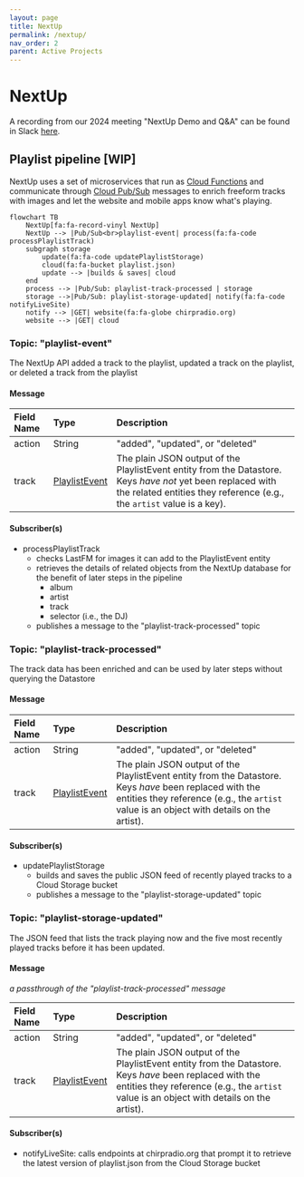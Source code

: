 ```yaml
---
layout: page
title: NextUp
permalink: /nextup/
nav_order: 2
parent: Active Projects
---
```


# NextUp

A recording from our 2024 meeting "NextUp Demo and Q&A" can be found in Slack [here](https://chirpdev.slack.com/archives/C01GSPCEDMK/p1706757506383289).

## Playlist pipeline [WIP]
NextUp uses a set of microservices that run as [Cloud Functions](https://cloud.google.com/functions/#documentation) and communicate through [Cloud Pub/Sub](https://cloud.google.com/pubsub/#documentation) messages to enrich freeform tracks with images and let the website and mobile apps know what's playing.

```mermaid
flowchart TB
    NextUp[fa:fa-record-vinyl NextUp] 
    NextUp --> |Pub/Sub<br>playlist-event| process(fa:fa-code processPlaylistTrack)    
    subgraph storage
        update(fa:fa-code updatePlaylistStorage)
        cloud(fa:fa-bucket playlist.json)
        update --> |builds & saves| cloud
    end
    process --> |Pub/Sub: playlist-track-processed | storage    
    storage -->|Pub/Sub: playlist-storage-updated| notify(fa:fa-code notifyLiveSite)
    notify --> |GET| website(fa:fa-globe chirpradio.org)
    website --> |GET| cloud
```

### Topic: "playlist-event"
The NextUp API added a track to the playlist, updated a track on the playlist, or deleted a track from the playlist

#### Message

| Field Name   | Type            | Description |
|:-------------|:----------------|:------------|
| action       | String          | "added", "updated", or "deleted"  |
| track        | [PlaylistEvent](https://github.com/chirpradio/nextup/blob/develop/app/models/playlistevent.model.js)   | The plain JSON output of the PlaylistEvent entity from the Datastore. Keys *have not* yet been replaced with the related entities they reference (e.g., the `artist` value is a key). |

#### Subscriber(s)
- processPlaylistTrack
  - checks LastFM for images it can add to the PlaylistEvent entity
  - retrieves the details of related objects from the NextUp database for the benefit of later steps in the pipeline
    - album
    - artist
    - track
    - selector (i.e., the DJ)
  - publishes a message to the "playlist-track-processed" topic

### Topic: "playlist-track-processed"
The track data has been enriched and can be used by later steps without querying the Datastore

#### Message

| Field Name   | Type            | Description |
|:-------------|:----------------|:------------|
| action       | String          | "added", "updated", or "deleted"  |
| track        | [PlaylistEvent](https://github.com/chirpradio/nextup/blob/develop/app/models/playlistevent.model.js)   | The plain JSON output of the PlaylistEvent entity from the Datastore. Keys *have* been replaced with the entities they reference (e.g., the `artist` value is an object with details on the artist).  |

#### Subscriber(s)
- updatePlaylistStorage 
  - builds and saves the public JSON feed of recently played tracks to a Cloud Storage bucket
  - publishes a message to the "playlist-storage-updated" topic

### Topic: "playlist-storage-updated"
The JSON feed that lists the track playing now and the five most recently played tracks before it has been updated.

#### Message
_a passthrough of the "playlist-track-processed" message_

| Field Name   | Type            | Description |
|:-------------|:----------------|:------------|
| action       | String          | "added", "updated", or "deleted"  |
| track        | [PlaylistEvent](https://github.com/chirpradio/nextup/blob/develop/app/models/playlistevent.model.js)   | The plain JSON output of the PlaylistEvent entity from the Datastore. Keys *have* been replaced with the entities they reference (e.g., the `artist` value is an object with details on the artist).  |

#### Subscriber(s)
- notifyLiveSite: calls endpoints at chirpradio.org that prompt it to retrieve the latest version of playlist.json from the Cloud Storage bucket